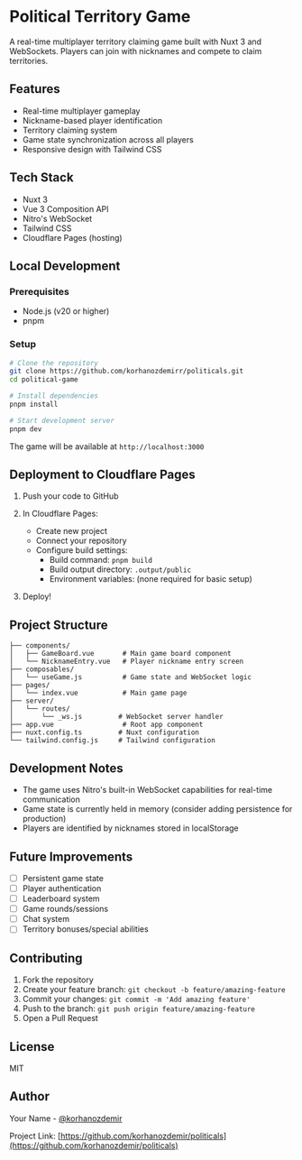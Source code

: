 # Political Territory Game

A real-time multiplayer territory claiming game built with Nuxt 3 and WebSockets. Players can join with nicknames and compete to claim territories.

## Features

- Real-time multiplayer gameplay
- Nickname-based player identification
- Territory claiming system
- Game state synchronization across all players
- Responsive design with Tailwind CSS

## Tech Stack

- Nuxt 3
- Vue 3 Composition API
- Nitro's WebSocket
- Tailwind CSS
- Cloudflare Pages (hosting)

## Local Development

### Prerequisites

- Node.js (v20 or higher)
- pnpm

### Setup

```bash
# Clone the repository
git clone https://github.com/korhanozdemirr/politicals.git
cd political-game

# Install dependencies
pnpm install

# Start development server
pnpm dev
```

The game will be available at `http://localhost:3000`

## Deployment to Cloudflare Pages

1. Push your code to GitHub

2. In Cloudflare Pages:
    - Create new project
    - Connect your repository
    - Configure build settings:
        - Build command: `pnpm build`
        - Build output directory: `.output/public`
        - Environment variables: (none required for basic setup)

3. Deploy!

## Project Structure

```
├── components/
│   ├── GameBoard.vue       # Main game board component
│   └── NicknameEntry.vue   # Player nickname entry screen
├── composables/
│   └── useGame.js          # Game state and WebSocket logic
├── pages/
│   └── index.vue           # Main game page
├── server/
│   └── routes/
│       └── _ws.js         # WebSocket server handler
├── app.vue                 # Root app component
├── nuxt.config.ts         # Nuxt configuration
└── tailwind.config.js     # Tailwind configuration
```

## Development Notes

- The game uses Nitro's built-in WebSocket capabilities for real-time communication
- Game state is currently held in memory (consider adding persistence for production)
- Players are identified by nicknames stored in localStorage

## Future Improvements

- [ ] Persistent game state
- [ ] Player authentication
- [ ] Leaderboard system
- [ ] Game rounds/sessions
- [ ] Chat system
- [ ] Territory bonuses/special abilities

## Contributing

1. Fork the repository
2. Create your feature branch: `git checkout -b feature/amazing-feature`
3. Commit your changes: `git commit -m 'Add amazing feature'`
4. Push to the branch: `git push origin feature/amazing-feature`
5. Open a Pull Request

## License

MIT

## Author

Your Name - [@korhanozdemir](https://github.com/korhanozdemir)

Project Link: [https://github.com/korhanozdemir/politicals](https://github.com/korhanozdemir/politicals)